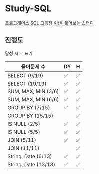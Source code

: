 # Study-SQL

[프로그래머스 SQL 고득점 Kit을 풀어보는 스터디](https://school.programmers.co.kr/learn/challenges?tab=sql_practice_kit)

## 진행도

달성 시 ✅ 표기

| 풀이문제 수               | DY   | H    |
| -------------------- | ---- | ---- |
| SELECT (9/19)        | ✅    | ✅    |
| SELECT (19/19)       | ✅    | ✅    |
| SUM, MAX, MIN (3/6)  | ✅    | ✅    |
| SUM, MAX, MIN (6/6)  | ✅    | ✅    |
| GROUP BY (7/15)      | ✅    | ✅    |
| GROUP BY (15/15)     |       | ✅    |
| IS NULL (2/5)        | ✅    | ✅    |
| IS NULL (5/5)        | ✅    | ✅    |
| JOIN (5/11)          | ✅    | ✅    |
| JOIN (11/11)         |      | ✅    |
| String, Date (6/13)  | ✅    | ✅    |
| String, Date (13/13) | ✅    | ✅    |

